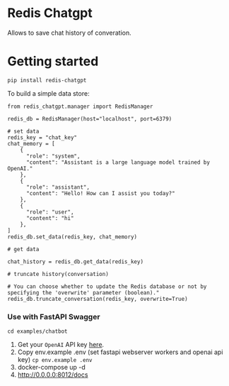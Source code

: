 # Redis Chatgpt
Allows to save chat history of converation.


# Getting started
```
pip install redis-chatgpt
```

To build a simple data store:
```
from redis_chatgpt.manager import RedisManager

redis_db = RedisManager(host="localhost", port=6379)

# set data
redis_key = "chat_key"
chat_memory = [
    {
      "role": "system",
      "content": "Assistant is a large language model trained by OpenAI."
    },
    {
      "role": "assistant",
      "content": "Hello! How can I assist you today?"
    },
    {
      "role": "user",
      "content": "hi"
    },
]
redis_db.set_data(redis_key, chat_memory)

```

```
# get data

chat_history = redis_db.get_data(redis_key)

```

```
# truncate history(conversation)

# You can choose whether to update the Redis database or not by specifying the 'overwrite' parameter (boolean)."
redis_db.truncate_conversation(redis_key, overwrite=True)

```

### Use with FastAPI Swagger
`cd examples/chatbot`
1. Get your `OpenAI` API key [here](https://platform.openai.com/overview).
2. Copy env.example .env (set fastapi webserver workers and openai api key)
    `cp env.example .env`
3. docker-compose up -d
4. http://0.0.0.0:8012/docs
